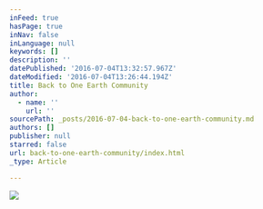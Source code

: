 ```yaml
---
inFeed: true
hasPage: true
inNav: false
inLanguage: null
keywords: []
description: ''
datePublished: '2016-07-04T13:32:57.967Z'
dateModified: '2016-07-04T13:26:44.194Z'
title: Back to One Earth Community
author:
  - name: ''
    url: ''
sourcePath: _posts/2016-07-04-back-to-one-earth-community.md
authors: []
publisher: null
starred: false
url: back-to-one-earth-community/index.html
_type: Article

---
```

![](https://the-grid-user-content.s3-us-west-2.amazonaws.com/abc71b4a-0b6b-426c-a229-7951fed7d806.png)